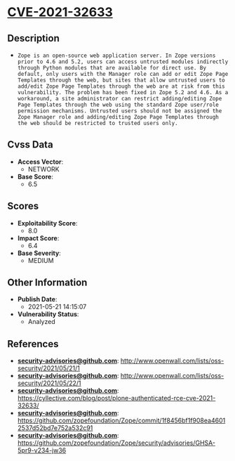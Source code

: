 
# [CVE-2021-32633](http://www.openwall.com/lists/oss-security/2021/05/21/1)

## Description

- `Zope is an open-source web application server. In Zope versions prior to 4.6 and 5.2, users can access untrusted modules indirectly through Python modules that are available for direct use. By default, only users with the Manager role can add or edit Zope Page Templates through the web, but sites that allow untrusted users to add/edit Zope Page Templates through the web are at risk from this vulnerability. The problem has been fixed in Zope 5.2 and 4.6. As a workaround, a site administrator can restrict adding/editing Zope Page Templates through the web using the standard Zope user/role permission mechanisms. Untrusted users should not be assigned the Zope Manager role and adding/editing Zope Page Templates through the web should be restricted to trusted users only.`

## Cvss Data

- **Access Vector**:
  - NETWORK
- **Base Score**:
  - 6.5

## Scores

- **Exploitability Score**:
  - 8.0
- **Impact Score**:
  - 6.4
- **Base Severity**:
  - MEDIUM

## Other Information

- **Publish Date**:
  - 2021-05-21 14:15:07
- **Vulnerability Status**:
  - Analyzed

## References

- **security-advisories@github.com**: http://www.openwall.com/lists/oss-security/2021/05/21/1
- **security-advisories@github.com**: http://www.openwall.com/lists/oss-security/2021/05/22/1
- **security-advisories@github.com**: https://cyllective.com/blog/post/plone-authenticated-rce-cve-2021-32633/
- **security-advisories@github.com**: https://github.com/zopefoundation/Zope/commit/1f8456bf1f908ea46012537d52bd7e752a532c91
- **security-advisories@github.com**: https://github.com/zopefoundation/Zope/security/advisories/GHSA-5pr9-v234-jw36

